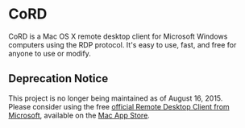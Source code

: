 # CoRD
CoRD is a Mac OS X remote desktop client for Microsoft Windows computers using the RDP protocol. It's easy to use, fast, and free for anyone to use or modify.

## Deprecation Notice
This project is no longer being maintained as of August 16, 2015.  
Please consider using the free [official Remote Desktop Client from Microsoft](https://technet.microsoft.com/en-us/library/dn473012.aspx), available on the [Mac App Store](https://itunes.apple.com/us/app/microsoft-remote-desktop/id715768417).
